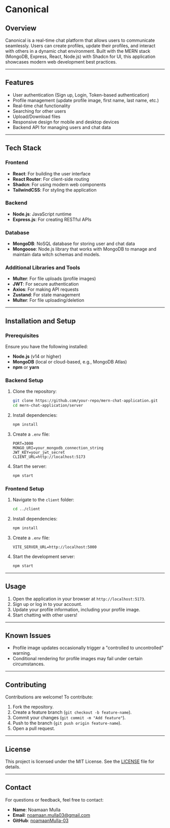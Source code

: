 # Canonical

## Overview

Canonical is a real-time chat platform that allows users to communicate seamlessly. Users can create profiles, update their profiles, and interact with others in a dynamic chat environment. Built with the MERN stack (MongoDB, Express, React, Node.js) with Shadcn for UI, this application showcases modern web development best practices.

---

## Features

-   User authentication (Sign up, Login, Token-based authentication)
-   Profile management (update profile image, first name, last name, etc.)
-   Real-time chat functionality
-   Searching for other users
-   Upload/Download files
-   Responsive design for mobile and desktop devices
-   Backend API for managing users and chat data

---

## Tech Stack

### Frontend

-   **React**: For building the user interface
-   **React Router**: For client-side routing
-   **Shadcn**: For using modern web components
-   **TailwindCSS**: For styling the application

### Backend

-   **Node.js**: JavaScript runtime
-   **Express.js**: For creating RESTful APIs

### Database

-   **MongoDB**: NoSQL database for storing user and chat data
-   **Mongoose**: Node.js library that works with MongoDB to manage and maintain data witch schemas and models.

### Additional Libraries and Tools

-   **Multer**: For file uploads (profile images)
-   **JWT**: For secure authentication
-   **Axios**: For making API requests
-   **Zustand**: For state management
-   **Multer**: For file uploading/deletion

---

## Installation and Setup

### Prerequisites

Ensure you have the following installed:

-   **Node.js** (v14 or higher)
-   **MongoDB** (local or cloud-based, e.g., MongoDB Atlas)
-   **npm** or **yarn**

### Backend Setup

1. Clone the repository:

    ```bash
    git clone https://github.com/your-repo/mern-chat-application.git
    cd mern-chat-application/server
    ```

2. Install dependencies:

    ```bash
    npm install
    ```

3. Create a `.env` file:

    ```
    PORT=3000
    MONGO_URI=your_mongodb_connection_string
    JWT_KEY=your_jwt_secret
    CLIENT_URL=http://localhost:5173
    ```

4. Start the server:
    ```bash
    npm start
    ```

### Frontend Setup

1. Navigate to the `client` folder:

    ```bash
    cd ../client
    ```

2. Install dependencies:

    ```bash
    npm install
    ```

3. Create a `.env` file:

    ```
    VITE_SERVER_URL=http://localhost:5000
    ```

4. Start the development server:
    ```bash
    npm start
    ```

---

## Usage

1. Open the application in your browser at `http://localhost:5173`.
2. Sign up or log in to your account.
3. Update your profile information, including your profile image.
4. Start chatting with other users!

---

## Known Issues

-   Profile image updates occasionally trigger a "controlled to uncontrolled" warning.
-   Conditional rendering for profile images may fail under certain circumstances.

---

## Contributing

Contributions are welcome! To contribute:

1. Fork the repository.
2. Create a feature branch (`git checkout -b feature-name`).
3. Commit your changes (`git commit -m "Add feature"`).
4. Push to the branch (`git push origin feature-name`).
5. Open a pull request.

---

## License

This project is licensed under the MIT License. See the [LICENSE](LICENSE) file for details.

---

## Contact

For questions or feedback, feel free to contact:

-   **Name**: Noamaan Mulla
-   **Email**: noamaan.mulla03@gmail.com
-   **GitHub**: [noamaanMulla-03](https://github.com/noamaanMulla-03)
